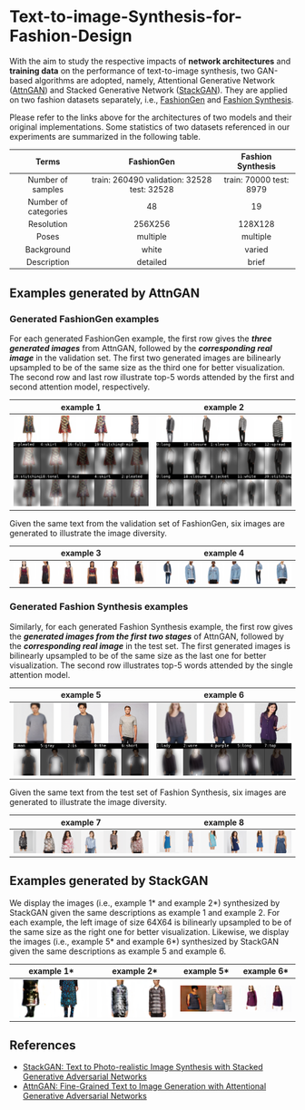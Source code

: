 # Text-to-image-Synthesis-for-Fashion-Design
With the aim to study the respective impacts of **network architectures** and **training data** on the performance of text-to-image synthesis, two GAN-based algorithms are adopted, namely, Attentional Generative Network ([AttnGAN](https://github.com/taoxugit/AttnGAN)) and Stacked Generative Network ([StackGAN](https://github.com/hanzhanggit/StackGAN)). They are applied on two fashion datasets separately, i.e., [FashionGen](https://www.fashion-gen.com/) and [Fashion Synthesis](http://mmlab.ie.cuhk.edu.hk/projects/DeepFashion/FashionSynthesis.html).

Please refer to the links above for the architectures of two models and their original implementations. Some statistics of two datasets referenced in our experiments are summarized in the following table.

 Terms | FashionGen | Fashion Synthesis
  :-------------------------:|:-------------------------:|:-------------------------:
  Number of samples | train: 260490 validation: 32528 test: 32528 | train: 70000 test: 8979
  Number of categories | 48 | 19
  Resolution | 256X256 | 128X128
  Poses | multiple | multiple
  Background | white | varied
  Description | detailed | brief

## Examples generated by AttnGAN
### Generated FashionGen examples
For each generated FashionGen example, the first row gives the **_three generated images_** from AttnGAN, followed by the **_corresponding real image_** in the validation set. The first two generated images are bilinearly upsampled to be of the same size as the third one for better visualization. The second row and last row illustrate top-5 words attended by the first and second attention model, respectively.

example 1 | example 2
:-------------------------:|:-------------------------:
![](/AttnGAN/FashionGen/sample1_gen.png)  | ![](/AttnGAN/FashionGen/sample11_gen.png) 

Given the same text from the validation set of FashionGen, six images are generated to illustrate the image diversity.

example 3 | example 4
:-------------------------:|:-------------------------:
![](/AttnGAN/FashionGen/diversity2_gen.png) | ![](/AttnGAN/FashionGen/diversity3_gen.png)
### Generated Fashion Synthesis examples
Similarly, for each generated Fashion Synthesis example, the first row gives the **_generated images from the first two stages_** of AttnGAN, followed by the **_corresponding real image_** in the test set. The first generated images is bilinearly upsampled to be of the same size as the last one for better visualization. The second row illustrates top-5 words attended by the single attention model.

example 5 | example 6
:-------------------------:|:-------------------------:
![](/AttnGAN/Fashion%20Synthesis/sample7_syn.png) | ![](/AttnGAN/Fashion%20Synthesis/sample10_syn.png)

Given the same text from the test set of Fashion Synthesis, six images are generated to illustrate the image diversity.

example 7 | example 8
:-------------------------:|:-------------------------:
![](/AttnGAN/Fashion%20Synthesis/diversity2_syn.png) | ![](/AttnGAN/Fashion%20Synthesis/diversity3_syn.png)
## Examples generated by StackGAN
We display the images (i.e., example 1* and example 2*) synthesized by StackGAN given the same descriptions as example 1 and example 2. For each example, the left image of size 64X64 is bilinearly upsampled to be of the same size as the right one for better visualization. Likewise, we display the images (i.e., example 5* and example 6*) synthesized by StackGAN given the same descriptions as example 5 and example 6.

example 1* | example 2* | example 5* | example 6*
:-------------------------:|:-------------------------:|:-------------------------:|:-------------------------:
![](/StackGAN/s1_gen.png)  | ![](/StackGAN/s11_gen.png) | ![](/StackGAN/s7_syn.png) | ![](/StackGAN/s10_syn.png)
## References
- [StackGAN: Text to Photo-realistic Image Synthesis with Stacked Generative Adversarial Networks](https://arxiv.org/pdf/1612.03242v1.pdf)
- [AttnGAN: Fine-Grained Text to Image Generation with Attentional Generative Adversarial Networks](http://openaccess.thecvf.com/content_cvpr_2018/papers/Xu_AttnGAN_Fine-Grained_Text_CVPR_2018_paper.pdf)
